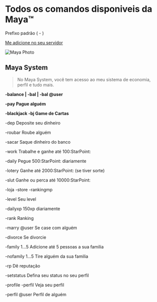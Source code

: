 # Todos os comandos disponiveis da Maya™
Prefixo padrão ( - )

[Me adicione no seu servidor](https://discord.gg/mx8eMx6)

![Maya Photo](https://github.com/rodycouto/MayaCommands/blob/main/Maya%20Picture.png)


## Maya System
> No Maya System, você tem acesso ao meu sistema de economia, perfil e tudo mais.

**-balance | -bal | -bal @user**

**-pay Pague alguém**

**-blackjack -bj Game de Cartas**

-dep Deposite seu dinheiro

-roubar Roube alguém

-sacar Saque dinheiro do banco

-work Trabalhe e ganhe até 100:StarPoint:

-daily Pegue 500:StarPoint: diariamente

-lotery Ganhe até 2000:StarPoint: (se tiver sorte)

-slut Ganhe ou perca até 10000:StarPoint:

-loja -store -rankingmp

-level Seu level

-dailyxp 150xp diariamente

-rank Ranking

-marry @user Se case com alguém

-divorce Se divorcie

-family 1...5 Adicione até 5 pessoas a sua familia

-nofamily 1...5 Tire alguém da sua familia

-rp Dê reputação

-setstatus Defina seu status no seu perfil

-profile -perfil Veja seu perfil

-perfil @user Perfil de alguém
